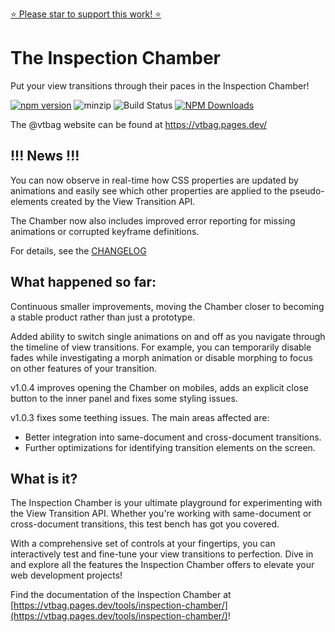 [⭐️ Please star to support this work! ⭐️](https://github.com/vtbag/inspection-chamber)
# The Inspection Chamber

Put your view transitions through their paces in the Inspection Chamber!

[![npm version](https://img.shields.io/npm/v/@vtbag/inspection-chamber/latest)](https://www.npmjs.com/package/@vtbag/inspection-chamber)
![minzip](https://badgen.net/bundlephobia/minzip/@vtbag/inspection-chamber)
![Build Status](https://github.com/vtbag/inspection-chamber/actions/workflows/run-tests.yml/badge.svg)
[![NPM Downloads](https://img.shields.io/npm/dw/@vtbag/inspection-chamber)](https://www.npmjs.com/package/@vtbag/inspection-chamber)

The @vtbag website can be found at https://vtbag.pages.dev/

## !!! News !!!

You can now observe in real-time how CSS properties are updated by animations and easily see which other properties are applied to the pseudo-elements created by the View Transition API.

The Chamber now also includes improved error reporting for missing animations or corrupted keyframe definitions.

For details, see the [CHANGELOG](https://github.com/vtbag/inspection-chamber/blob/main/CHANGELOG.md)

## What happened so far:

Continuous smaller improvements, moving the Chamber closer to becoming a stable product rather than just a prototype.

Added ability to switch single animations on and off as you navigate through the timeline of view transitions. For example, you can temporarily disable fades while investigating a morph animation or disable morphing to focus on other features of your transition.


v1.0.4 improves opening the Chamber on mobiles, adds an explicit close button to the inner panel and fixes some styling issues.

v1.0.3 fixes some teething issues. The main areas affected are:
* Better integration into same-document and cross-document transitions.
* Further optimizations for identifying transition elements on the screen.

## What is it?

The Inspection Chamber is your ultimate playground for experimenting with the View Transition API. Whether you're working with same-document or cross-document transitions, this test bench has got you covered.

With a comprehensive set of controls at your fingertips, you can interactively test and fine-tune your view transitions to perfection. Dive in and explore all the features the Inspection Chamber offers to elevate your web development projects!

Find the documentation of the Inspection Chamber at [https://vtbag.pages.dev/tools/inspection-chamber/](https://vtbag.pages.dev/tools/inspection-chamber/)!

